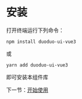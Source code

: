 # 安装

打开终端运行下列命令：

```
npm install duoduo-ui-vue3
```

或

```
yarn add duoduo-ui-vue3
```

即可安装本组件库

下一节：[开始使用](#/doc/get-started)